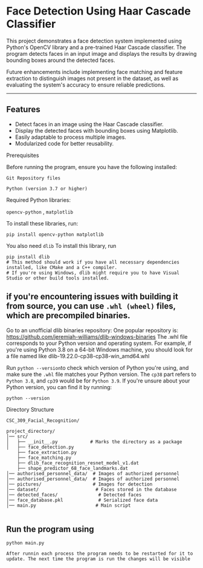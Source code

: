 # Face Detection Using Haar Cascade Classifier

This project demonstrates a face detection system implemented using Python's OpenCV library and a pre-trained Haar Cascade classifier. The program detects faces in an input image and displays the results by drawing bounding boxes around the detected faces.

Future enhancements include implementing face matching and feature extraction to distinguish images not present in the dataset, as well as evaluating the system's accuracy to ensure reliable predictions.


---

## Features

- Detect faces in an image using the Haar Cascade classifier.
- Display the detected faces with bounding boxes using Matplotlib.
- Easily adaptable to process multiple images.
- Modularized code for better reusability.

Prerequisites

Before running the program, ensure you have the following installed:

`Git Repository files`

`Python (version 3.7 or higher)`

Required Python libraries:

`opencv-python` ,
`matplotlib`

To install these libraries, run:

``` 
pip install opencv-python matplotlib
```
You also need 
`dlib`
To install this library, run
```
pip install dlib
# This method should work if you have all necessary dependencies installed, like CMake and a C++ compiler.
# If you're using Windows, dlib might require you to have Visual Studio or other build tools installed.
```
if you're encountering issues with building it from source, you can use `.whl (wheel)` files, which are precompiled binaries.
---
Go to an unofficial dlib binaries repository:
One popular repository is: https://github.com/jeremiah-williams/dlib-windows-binaries
The .whl file corresponds to your Python version and operating system. For example, if you're using Python 3.8 on a 64-bit Windows machine, you should look for a file named like dlib-19.22.0-cp38-cp38-win_amd64.whl

Run `python --version`to check which version of Python you're using, and make sure the `.whl` file matches your Python version.
The `cp38` part refers to `Python 3.8`, and `cp39` would be for `Python 3.9`. If you're unsure about your Python version, you can find it by running:
```
python --version
```

Directory Structure
```
CSC_309_Facial_Recognition/

project_directory/
│── src/
│   ├── __init__.py            # Marks the directory as a package
│   ├── face_detection.py                           
    ├── face_extraction.py                          
    ├── face_matching.py                            
    ├── dlib_face_recognition_resnet_model_v1.dat   
    ├── shape_predictor_68_face_landmarks.dat
│── authorised_personnel_data/  # Images of authorized personnel
│── authorised_personnel_data/  # Images of authorized personnel
│── pictures/                   # Images for detection
│── dataset/                     # Faces stored in the database
│── detected_faces/               # Detected faces
│── face_database.pkl             # Serialized face data
│── main.py                      # Main script


```
## Run the program using

```
python main.py
```
`After runnin each process the program needs to be restarted for it to update.
The next time the program is run the changes will be visible`
